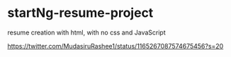 # startNg-resume-project
resume creation with html, with no css and JavaScript

https://twitter.com/MudasiruRashee1/status/1165267087574675456?s=20
